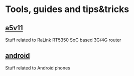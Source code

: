 # Tools, guides and tips&tricks

## [a5v11](a5v11) 

Stuff related to RaLink RT5350 SoC based 3G/4G router

## [android](android) 

Stuff related to Android phones
